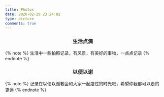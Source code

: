 ```yaml
---
title: Photos
date: 2020-02-29 23:24:02
type: picture
comments: true
---
```



<h3 class = "life" align="center">生活点滴</h3>
{% note %}
生活中一些拍照记录，有风景，有美好的事物，一点点记录
{% endnote %}
<div class="ImageGrid"></div>

<h3 class = "fellowship" align="center">以便以谢</h3>
{% note %}
记录在以便以谢教会和大家一起度过的时光吧，希望你我都可以走的更远
{% endnote %}
<div class="ImageGrid2"></div>